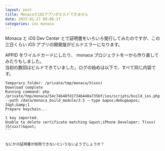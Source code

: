 ```yaml
---
layout: post
title: MonacaでiOSアプリがビルドできません
date: 2015-01-27 09:06:17
categories: ios monaca
---
```

<p>Monaca と iOS Dev Center とで証明書をいろいろ発行してみたのですが、この三日くらい iOS アプリの開発版がビルドエラーになります。</p>

<p>APPID をワイルドカードにしたり、 monaca プロジェクトを一から作り直してみたりもしました。<br>
当初の数回はビルドできていました。ログの始めは以下で、すべて同じ内容です。</p>

<pre class="lang-sh prettyprint-override"><code>Temporary folder: /private/tmp/monaca/5(xxx)
Download complete
Running command: php /private/tmp/monaca/54c74b48fd1734b440a735bf/ios/scripts/build_ios.php --path /data/monaca_build_module/3.5 --type &amp;apos;debug&amp;apos;  2&amp;gt;&amp;amp;1
Prepare keychain...

1 key imported.
Unable to delete certificate matching &amp;quot;iPhone Developer: T(xxx) (G(xxx))&amp;quot;
```

<p>なにかの証明書が削除できないというないようでしょうか？</p>
